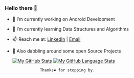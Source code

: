 ### Hello there 👋

- 🔭 I’m currently working on Android Development
- 🌱 I’m currently learning Data Structures and Algorithms
- 📫 Reach me at: [LinkedIn](https://www.linkedin.com/in/shauryachaubey/) | [Email](Mailto:shauryaccc98@gmail.com)
- 🚀 Also dabbling around some open Source Projects 

  [![My GitHub Stats](https://github-readme-stats.vercel.app/api/?username=ShauryaChaubey&count_private=true&theme=tokyonight&showicons=true)]()
  [![My GitHub Language Stats](https://github-readme-stats.vercel.app/api/top-langs/?username=ShauryaChaubey&langs_count=5&theme=tokyonight)]()
           
                  Thanks❤️ for stopping by.
